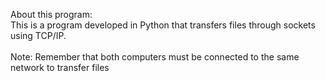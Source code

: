 About this program: <br>
This is a program developed in Python that transfers files through sockets using TCP/IP. <br> <br>
Note: Remember that both computers must be connected to the same network to transfer files
